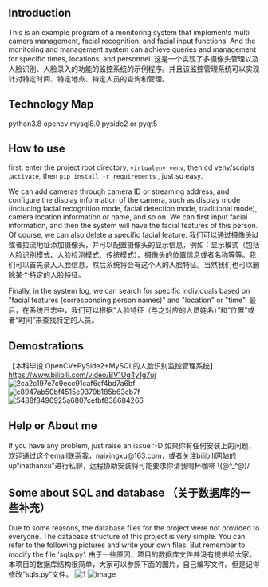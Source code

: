 ## Introduction

This is an example program of a monitoring system that implements multi camera management, facial recognition, and facial input functions. And the monitoring and management system can achieve queries and management for specific times, locations, and personnel.
这是一个实现了多摄像头管理以及人脸识别、人脸录入的功能的监控系统的示例程序。并且该监控管理系统可以实现针对特定时间、特定地点、特定人员的查询和管理。

## Technology Map
python3.8
opencv
mysql8.0
pyside2 or pyqt5

## How to use
first,  enter the project root directory, `virtualenv venv`, then cd venv/scripts ,`activate`, then `pip install -r requirements` , just so easy.

We can add cameras through camera ID or streaming address, and configure the display information of the camera, such as display mode (including facial recognition mode, facial detection mode, traditional mode), camera location information or name, and so on. We can first input facial information, and then the system will have the facial features of this person. Of course, we can also delete a specific facial feature.
我们可以通过摄像头id或者拉流地址添加摄像头，并可以配置摄像头的显示信息，例如：显示模式（包括人脸识别模式、人脸检测模式、传统模式）、摄像头的位置信息或者名称等等。我们可以首先录入人脸信息，然后系统将会有这个人的人脸特征。当然我们也可以删除某个特定的人脸特征。

Finally, in the system log, we can search for specific individuals based on "facial features (corresponding person names)" and "location" or "time".
最后，在系统日志中，我们可以根据“人脸特征（与之对应的人员姓名）”和“位置”或者“时间”来查找特定的人员。

## Demostrations

【本科毕设 OpenCV+PySide2+MySQL的人脸识别监控管理系统】 https://www.bilibili.com/video/BV1Ug4y1g7uj
![2ca2c197e7c9ecc91caf6cf4bd7a6bf](https://github.com/inathanxu/MutiCameraManagement-FaceRecog/assets/62796940/b287e56b-bfbd-4cd5-ba47-7f4625d5b7ae)
![c8947ab50bf4515e9379b185b63cb7f](https://github.com/inathanxu/MutiCameraManagement-FaceRecog/assets/62796940/a11de7af-da5d-4184-987e-7b723981b0bb)
![5488f8496925a6807cefbf838684266](https://github.com/inathanxu/MutiCameraManagement-FaceRecog/assets/62796940/15b51e7f-f617-4e82-a008-d2b5df400c39)

## Help or About me 
If you have any problem, just raise an issue :-D
如果你有任何安装上的问题，欢迎通过这个email联系我，naixingxu@163.com，或者关注bilibili网站的up“inathanxu”进行私聊，远程协助安装将可能要求你请我喝杯咖啡  \\(@^_^@)/

## Some about SQL and database （关于数据库的一些补充）

Due to some reasons, the database files for the project were not provided to everyone. The database structure of this project is very simple. You can refer to the following pictures and write your own files. But remember to modify the file 'sqls.py'. 
由于一些原因，项目的数据库文件并没有提供给大家。本项目的数据库结构很简单，大家可以参照下面的图片，自己编写文件。但是记得修改“sqls.py”文件。
![1](https://github.com/inathanxu/MultiCameraManagement-FacialRecognition/assets/62796940/fed69146-8197-4756-b864-285421793057)
![image](https://github.com/inathanxu/MultiCameraManagement-FacialRecognition/assets/62796940/38735b79-88ce-442a-9727-61c027f14b08)

